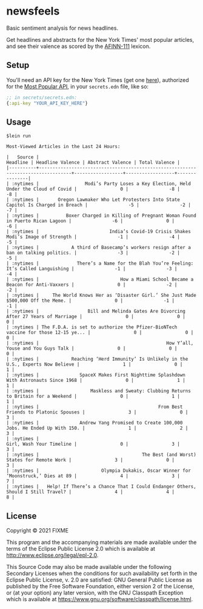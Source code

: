 # newsfeels

Basic sentiment analysis for news headlines.

Get headlines and abstracts for the New York Times' most popular articles, and see their valence as scored by the [AFINN-111](http://corpustext.com/reference/sentiment_afinn.html) lexicon.

## Setup

You'll need an API key for the New York Times (get one [here](https://developer.nytimes.com/)), authorized for the [Most Popular API](https://developer.nytimes.com/docs/most-popular-product/1/overview), in your ```secrets.edn``` file, like so:

```clj
;; in secrets/secrets.edn:
{:api-key "YOUR_API_KEY_HERE"}
```

## Usage

```
$lein run                                                             

Most-Viewed Articles in the Last 24 Hours:

|   Source |                                                                         Headline | Headline Valence | Abstract Valence | Total Valence |
|----------+----------------------------------------------------------------------------------+------------------+------------------+---------------|
| :nytimes |                 Modi’s Party Loses a Key Election, Held Under the Cloud of Covid |                0 |               -8 |            -8 |
| :nytimes |       Oregon Lawmaker Who Let Protesters Into State Capitol Is Charged in Breach |               -5 |               -2 |            -7 |
| :nytimes |          Boxer Charged in Killing of Pregnant Woman Found in Puerto Rican Lagoon |               -6 |                0 |            -6 |
| :nytimes |                          India’s Covid-19 Crisis Shakes Modi’s Image of Strength |               -1 |               -4 |            -5 |
| :nytimes |            A third of Basecamp’s workers resign after a ban on talking politics. |               -3 |               -2 |            -5 |
| :nytimes |              There’s a Name for the Blah You’re Feeling: It’s Called Languishing |               -1 |               -3 |            -4 |
| :nytimes |                              How a Miami School Became a Beacon for Anti-Vaxxers |                0 |               -2 |            -2 |
| :nytimes |     The World Knows Her as ‘Disaster Girl.’ She Just Made $500,000 Off the Meme. |                0 |               -1 |            -1 |
| :nytimes |                  Bill and Melinda Gates Are Divorcing After 27 Years of Marriage |                0 |                0 |             0 |
| :nytimes | The F.D.A. is set to authorize the Pfizer-BioNTech vaccine for those 12-15 ye... |                0 |                0 |             0 |
| :nytimes |                                               How Y’all, Youse and You Guys Talk |                0 |                0 |             0 |
| :nytimes |            Reaching ‘Herd Immunity’ Is Unlikely in the U.S., Experts Now Believe |                1 |                0 |             1 |
| :nytimes |               SpaceX Makes First Nighttime Splashdown With Astronauts Since 1968 |                0 |                1 |             1 |
| :nytimes |                   Maskless and Sweaty: Clubbing Returns to Britain for a Weekend |                0 |                1 |             1 |
| :nytimes |                                            From Best Friends to Platonic Spouses |                3 |                0 |             3 |
| :nytimes |               Andrew Yang Promised to Create 100,000 Jobs. He Ended Up With 150. |                1 |                2 |             3 |
| :nytimes |                                                         Girl, Wash Your Timeline |                0 |                3 |             3 |
| :nytimes |                                      The Best (and Worst) States for Remote Work |                3 |                0 |             3 |
| :nytimes |                       Olympia Dukakis, Oscar Winner for ‘Moonstruck,’ Dies at 89 |                4 |                3 |             7 |
| :nytimes |   Help! If There’s a Chance That I Could Endanger Others, Should I Still Travel? |                4 |                4 |             8 |

```

## License

Copyright © 2021 FIXME

This program and the accompanying materials are made available under the
terms of the Eclipse Public License 2.0 which is available at
http://www.eclipse.org/legal/epl-2.0.

This Source Code may also be made available under the following Secondary
Licenses when the conditions for such availability set forth in the Eclipse
Public License, v. 2.0 are satisfied: GNU General Public License as published by
the Free Software Foundation, either version 2 of the License, or (at your
option) any later version, with the GNU Classpath Exception which is available
at https://www.gnu.org/software/classpath/license.html.
